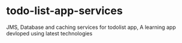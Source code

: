 # todo-list-app-services
JMS, Database and caching services for todolist app, A learning app devloped using latest technologies
